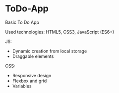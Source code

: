 # ToDo-App
 Basic To Do App

 Used technologies: HTML5, CSS3, JavaScript (ES6+)

 JS: 
 - Dynamic creation from local storage
 - Draggable elements

 CSS:
 - Responsive design
 - Flexbox and grid
 - Variables
